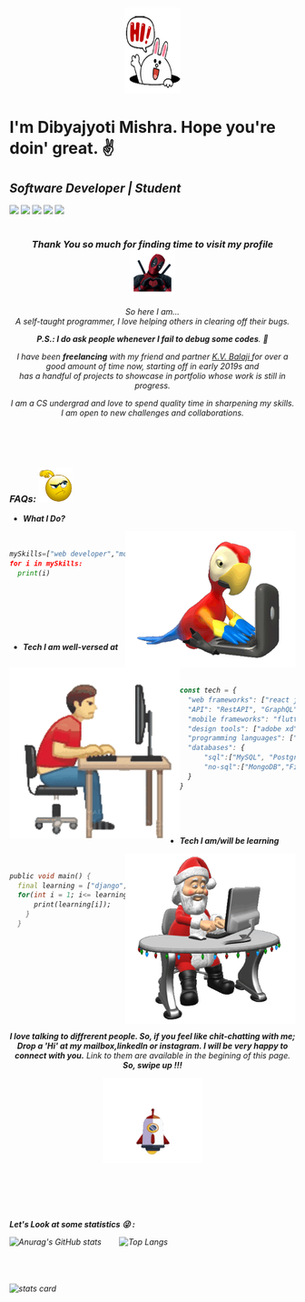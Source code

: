 ### <div align= "center"><img src="https://github.com/DibyajyotiMishra/DibyajyotiMishra/blob/main/4AIB.gif" width="100" height="150"></div> <h1>I'm Dibyajyoti Mishra. Hope you're doin' great. ✌</h1> 
<h2> <i><b>Software Developer </b> | <i><b>Student</b></i> </h2>

<a href="https://www.instagram.com/_dibyajyotimishra_"><img src="https://img.shields.io/badge/Instagram-E4405F?style=for-the-badge&logo=instagram&logoColor=white"></a> 
<a href="https://www.linkedin.com/in/dibyajyoti-mishra-a795b71a3"><img src="https://img.shields.io/badge/LinkedIn-0077B5?style=for-the-badge&logo=linkedin&logoColor=white"></a> 
<a href="mailto:dibyajyotimishra14@gmail.com"><img src="https://img.shields.io/badge/Gmail-D14836?style=for-the-badge&logo=gmail&logoColor=white"></a>
<a href="https://codeologydev.hashnode.dev"><img src="https://img.shields.io/badge/Hashnode-2962FF?style=for-the-badge&logo=hashnode&logoColor=white"></a>
 ![](https://komarev.com/ghpvc/?username=DibyajyotiMishra)
 <br/>
 <br/>

<h3 align ="center">Thank You so much for finding time to visit my profile <img src="https://github.com/DibyajyotiMishra/DibyajyotiMishra/blob/main/14Vb.gif" width="80"></h3>
<div align= "center"> 
<i>So here I am... <br/> A self-taught programmer, I love helping others in clearing off their bugs.
<br/>
  
**P.S.: I do ask people whenever I fail to debug some codes**. 😬

I have been <strong>freelancing</strong> with my friend and partner <a href="https://github.com/Balaji-Kotni"> K.V. Balaji </a> for over a good amount of time now, starting off in early 2019s and <br/>
has a handful of projects to showcase in portfolio whose work is still in progress.

I am a CS undergrad and love to spend quality time in sharpening my skills. I am open to new challenges and collaborations.

</i></div>
<br/>
<br/>
<br/>
<h3><b>FAQs:</b> <img src="https://github.com/DibyajyotiMishra/DibyajyotiMishra/blob/main/3MG4.gif" width="60"> </h3>

- **What I Do?**
<img align="right" src="https://github.com/DibyajyotiMishra/DibyajyotiMishra/blob/main/299r.gif" width="300">
<br/>

```python
mySkills=["web developer","mobile application developer,"UI/UX designer"]
for i in mySkills:
  print(i) 
 ```
 
<br/>
<br/>
<br/>
<br/>
<br/>

- **Tech I am well-versed at**
<img align="left" src="https://github.com/DibyajyotiMishra/DibyajyotiMishra/blob/main/UgSQ.gif" width="300">
<br/> 

```javascript
const tech = {
  "web frameworks": ["react js", "node js", "express js", "bootstrap", "gatsby js"],
  "API": "RestAPI", "GraphQL",
  "mobile frameworks": "flutter","react-native", "android",
  "design tools": ["adobe xd", "adobe illustrator"],
  "programming languages": ["python", "javascript", "java", "typescript", "dart"],
  "databases": {
      "sql":["MySQL", "PostgreSQL", "SQLite"],
      "no-sql":["MongoDB","Firestore"]
  }
}
```
<br/>
<br/>
<br/>

- **Tech I am/will be learning**
<img align="right" src="https://github.com/DibyajyotiMishra/DibyajyotiMishra/blob/main/2qf3.gif" width="300">
 <br/>
 
```dart
public void main() {
  final learning = ["django", "scss", "svelte", "fastify", "Jenkins","Next JS" ];
  for(int i = 1; i<= learning.length; i++){
      print(learning[i]);
    }
  }
```

<br/>
<br/>
<br/>
<br/>
<br/>
<br/>
<br/>
<br/>
<br/>
<div align= "center">
 
**I love talking to diffrerent people. So, if you feel like chit-chatting with me; Drop a 'Hi' at my mailbox,linkedIn or instagram. I will be very happy to connect with you.**
Link to them are available in the begining of this page. 
<br/> 
**So, swipe up !!!**

<img align= "center" src="https://github.com/DibyajyotiMishra/DibyajyotiMishra/blob/main/6fr.gif" height="150" width="175">
 
</div>
<br/>
<br/>
<br/>
<br/>
<br/>
 
 <strong>Let's Look at some statistics 😜 : </strong>
 
 

![Anurag's GitHub stats](https://dibyajyotimishra-github-stats.vercel.app/api?username=DibyajyotiMishra&count_private=true&show_icons=true&theme=tokyonight&hide_border=true)
&nbsp;&nbsp;&nbsp;&nbsp;&nbsp;&nbsp;
![Top Langs](https://dibyajyotimishra-github-stats.vercel.app/api/top-langs/?username=DibyajyotiMishra&langs_count=3&hide_border=true&theme=tokyonight)
 
<br/>
<br/>
<br/>
 
<img alt= "stats card" height="160" width="400" src="https://github-readme-streak-stats.herokuapp.com/?user=DibyajyotiMishra&theme=tokyonight">
